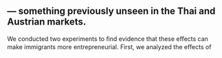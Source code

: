 ## — something previously unseen in the Thai and Austrian markets.

We conducted two experiments to ﬁnd evidence that these eﬀects can make immigrants more entrepreneurial. First, we analyzed the eﬀects of